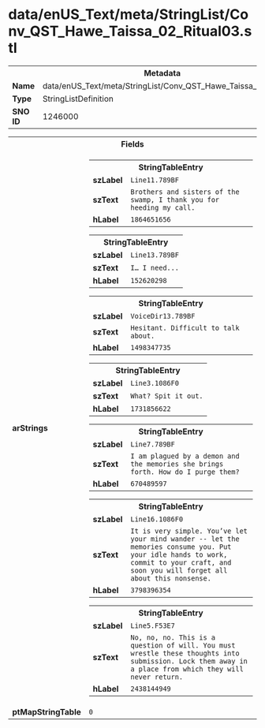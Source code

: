 <h1>data/enUS_Text/meta/StringList/Conv_QST_Hawe_Taissa_02_Ritual03.stl</h1><table><tr><th colspan="100%">Metadata</th></tr><tr><td><b>Name</b></td><td>data/enUS_Text/meta/StringList/Conv_QST_Hawe_Taissa_02_Ritual03.stl</td></tr><tr><td><b>Type</b></td><td>StringListDefinition</td></tr><tr><td><b>SNO ID</b></td><td>1246000</td></tr></table>

<table><tr><th colspan="100%">Fields</th></tr><tr><td><b>arStrings</b></td><td><table><tr><th colspan="100%">StringTableEntry</th></tr><tr><td><b>szLabel</b></td><td><code>Line11.789BF</code></td></tr><tr><td><b>szText</b></td><td><code>Brothers and sisters of the swamp, I thank you for heeding my call.</code></td></tr><tr><td><b>hLabel</b></td><td><code>1864651656</code></td></tr></table>


<table><tr><th colspan="100%">StringTableEntry</th></tr><tr><td><b>szLabel</b></td><td><code>Line13.789BF</code></td></tr><tr><td><b>szText</b></td><td><code>I… I need...</code></td></tr><tr><td><b>hLabel</b></td><td><code>152620298</code></td></tr></table>


<table><tr><th colspan="100%">StringTableEntry</th></tr><tr><td><b>szLabel</b></td><td><code>VoiceDir13.789BF</code></td></tr><tr><td><b>szText</b></td><td><code>Hesitant. Difficult to talk about.</code></td></tr><tr><td><b>hLabel</b></td><td><code>1498347735</code></td></tr></table>


<table><tr><th colspan="100%">StringTableEntry</th></tr><tr><td><b>szLabel</b></td><td><code>Line3.1086F0</code></td></tr><tr><td><b>szText</b></td><td><code>What? Spit it out.</code></td></tr><tr><td><b>hLabel</b></td><td><code>1731856622</code></td></tr></table>


<table><tr><th colspan="100%">StringTableEntry</th></tr><tr><td><b>szLabel</b></td><td><code>Line7.789BF</code></td></tr><tr><td><b>szText</b></td><td><code>I am plagued by a demon and the memories she brings forth. How do I purge them?</code></td></tr><tr><td><b>hLabel</b></td><td><code>670489597</code></td></tr></table>


<table><tr><th colspan="100%">StringTableEntry</th></tr><tr><td><b>szLabel</b></td><td><code>Line16.1086F0</code></td></tr><tr><td><b>szText</b></td><td><code>It is very simple. You’ve let your mind wander -- let the memories consume you. Put your idle hands to work, commit to your craft, and soon you will forget all about this nonsense.</code></td></tr><tr><td><b>hLabel</b></td><td><code>3798396354</code></td></tr></table>


<table><tr><th colspan="100%">StringTableEntry</th></tr><tr><td><b>szLabel</b></td><td><code>Line5.F53E7</code></td></tr><tr><td><b>szText</b></td><td><code>No, no, no. This is a question of will. You must wrestle these thoughts into submission. Lock them away in a place from which they will never return.</code></td></tr><tr><td><b>hLabel</b></td><td><code>2438144949</code></td></tr></table>


</td></tr><tr><td><b>ptMapStringTable</b></td><td><code>0</code></td></tr></table>

